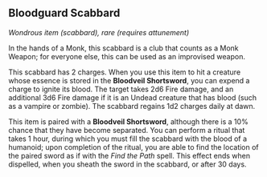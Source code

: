 ## Bloodguard Scabbard
*Wondrous item (scabbard), rare (requires attunement)*

In the hands of a Monk, this scabbard is a club that counts as a Monk Weapon; for everyone else, this can be used as an improvised weapon. 

This scabbard has 2 charges. When you use this item to hit a creature whose essence is stored in the **Bloodveil Shortsword**, you can expend a charge to ignite its blood. The target takes 2d6 Fire damage, and an additional 3d6 Fire damage if it is an Undead creature that has blood (such as a vampire or zombie). The scabbard regains 1d2 charges daily at dawn.

This item is paired with a **Bloodveil Shortsword**, although there is a 10% chance that they have become separated. You can perform a ritual that takes 1 hour, during which you must fill the scabbard with the blood of a humanoid; upon completion of the ritual, you are able to find the location of the paired sword as if with the _Find the Path_ spell. This effect ends when dispelled, when you sheath the sword in the scabbard, or after 30 days.

